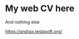 # My web CV here

And nothing else

<a href = "https://andrax.teslasoft.org/">https://andrax.teslasoft.org/</a>